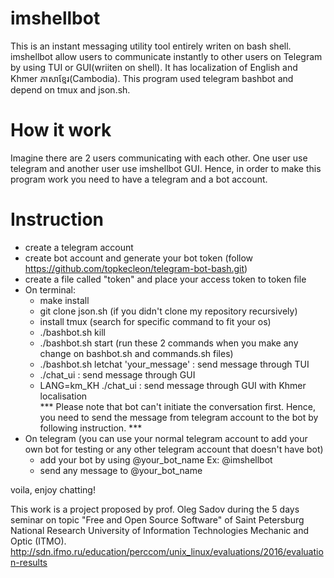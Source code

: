 # imshellbot
This is an instant messaging utility tool entirely writen on bash shell. imshellbot allow users to communicate instantly to other users on Telegram by using TUI or GUI(wriiten on shell). It has localization of English and Khmer ភាសាខ្មែរ(Cambodia). This program used telegram bashbot and depend on tmux and json.sh.

# How it work
Imagine there are 2 users communicating with each other. One user use telegram and another user use imshellbot GUI. Hence, in order to make this program work you need to have a telegram and a bot account. 

# Instruction
- create a telegram account
- create bot account and generate your bot token (follow https://github.com/topkecleon/telegram-bot-bash.git)
- create a file called "token" and place your access token to token file
- On terminal:
  - make install
  - git clone json.sh (if you didn't clone my repository recursively)
  - install tmux (search for specific command to fit your os)
  - ./bashbot.sh kill 
  - ./bashbot.sh start (run these 2 commands when you make any change on bashbot.sh and commands.sh files)
  - ./bashbot.sh letchat 'your_message' : send message through TUI
  - ./chat_ui : send message through GUI
  - LANG=km_KH ./chat_ui : send message through GUI with Khmer localisation <br/>
  *** Please note that bot can't initiate the conversation first. Hence, you need to send the message from telegram account to the bot by following instruction. ***
- On telegram (you can use your normal telegram account to add your own bot for testing or any other telegram account that doesn't have bot)
  - add your bot by using @your_bot_name Ex: @imshellbot
  - send any message to @your_bot_name 

voila, enjoy chatting!<br/>

This work is a project proposed by prof. Oleg Sadov during the 5 days seminar on topic "Free and Open Source Software" of Saint Petersburg National Research University of Information Technologies Mechanic and Optic (ITMO). <br/>
http://sdn.ifmo.ru/education/perccom/unix_linux/evaluations/2016/evaluation-results
